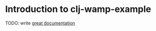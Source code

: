 # Introduction to clj-wamp-example

TODO: write [great documentation](http://jacobian.org/writing/great-documentation/what-to-write/)
